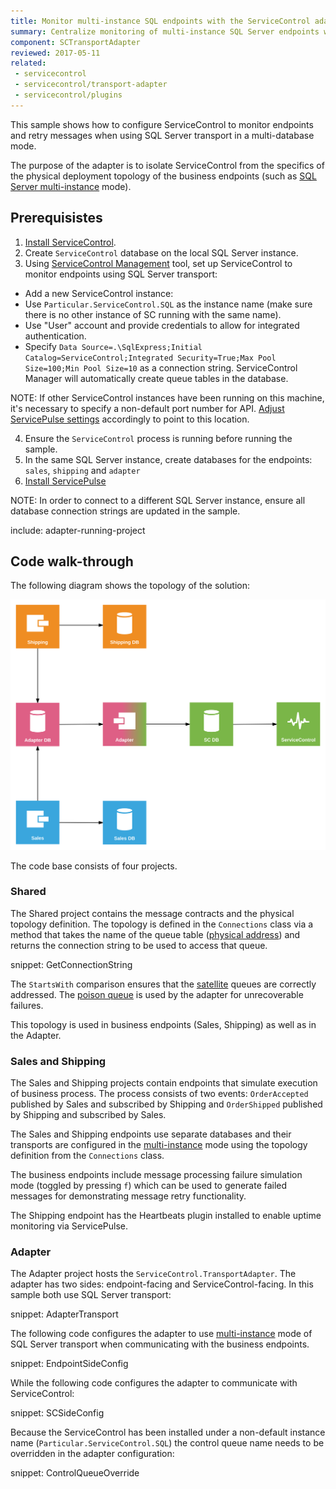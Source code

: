 ```yaml
---
title: Monitor multi-instance SQL endpoints with the ServiceControl adapter
summary: Centralize monitoring of multi-instance SQL Server endpoints with the ServiceControl adapter
component: SCTransportAdapter
reviewed: 2017-05-11
related:
 - servicecontrol
 - servicecontrol/transport-adapter
 - servicecontrol/plugins
---
```



This sample shows how to configure ServiceControl to monitor endpoints and retry messages when using SQL Server transport in a multi-database mode.

The purpose of the adapter is to isolate ServiceControl from the specifics of the physical deployment topology of the business endpoints (such as [SQL Server multi-instance](/transports/sql/deployment-options.md#modes-overview-multi-instance.md) mode). 


## Prerequisistes

 1. [Install ServiceControl](/servicecontrol/installation.md).
 2. Create `ServiceControl` database on the local SQL Server instance. 
 3. Using [ServiceControl Management](/servicecontrol/license.md#servicecontrol-management-app) tool, set up ServiceControl to monitor endpoints using SQL Server transport:
	 
   * Add a new ServiceControl instance: 
   * Use `Particular.ServiceControl.SQL` as the instance name (make sure there is no other instance of SC running with the same name).
   * Use "User" account and provide credentials to allow for integrated authentication.
   * Specify `Data Source=.\SqlExpress;Initial Catalog=ServiceControl;Integrated Security=True;Max Pool Size=100;Min Pool Size=10` as a connection string. ServiceControl Manager will automatically create queue tables in the database.

NOTE: If other ServiceControl instances have been running on this machine, it's necessary to specify a non-default port number for API. [Adjust ServicePulse settings](/servicepulse/host-config.md#changing-the-servicecontrol-url) accordingly to point to this location.
 
 4. Ensure the `ServiceControl` process is running before running the sample.
 5. In the same SQL Server instance, create databases for the endpoints: `sales`, `shipping` and `adapter`  
 6. [Install ServicePulse](/servicepulse/installation.md)

NOTE: In order to connect to a different SQL Server instance, ensure all database connection strings are updated in the sample.

include: adapter-running-project


## Code walk-through 

The following diagram shows the topology of the solution:

![Topology diagram](diagram.svg)

The code base consists of four projects.

### Shared

The Shared project contains the message contracts and the physical topology definition. The topology is defined in the `Connections` class via a method that takes the name of the queue table ([physical address](/transports/sql/addressing.md)) and returns the connection string to be used to access that queue.

snippet: GetConnectionString

The `StartsWith` comparison ensures that the [satellite](/nservicebus/satellites/) queues are correctly addressed. The [poison queue](/servicecontrol/transport-adapter/#queue-configuration-poison-message-queue) is used by the adapter for unrecoverable failures. 

This topology is used in business endpoints (Sales, Shipping) as well as in the Adapter.


### Sales and Shipping

The Sales and Shipping projects contain endpoints that simulate execution of business process. The process consists of two events: `OrderAccepted` published by Sales and subscribed by Shipping and `OrderShipped` published by Shipping and subscribed by Sales.

The Sales and Shipping endpoints use separate databases and their transports are configured in the [multi-instance](/transports/sql/deployment-options.md#modes-overview-multi-instance) mode using the topology definition from the `Connections` class.

The business endpoints include message processing failure simulation mode (toggled by pressing `f`) which can be used to generate failed messages for demonstrating message retry functionality.

The Shipping endpoint has the Heartbeats plugin installed to enable uptime monitoring via ServicePulse.


### Adapter

The Adapter project hosts the `ServiceControl.TransportAdapter`. The adapter has two sides: endpoint-facing and ServiceControl-facing. In this sample both use SQL Server transport:

snippet: AdapterTransport

The following code configures the adapter to use [multi-instance](/transports/sql/deployment-options.md#modes-overview-multi-instance) mode of SQL Server transport when communicating with the business endpoints.

snippet: EndpointSideConfig

While the following code configures the adapter to communicate with ServiceControl:

snippet: SCSideConfig

Because the ServiceControl has been installed under a non-default instance name (`Particular.ServiceControl.SQL`) the control queue name needs to be overridden in the adapter configuration:

snippet: ControlQueueOverride
